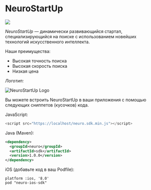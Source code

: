 # NeuroStartUp

![](logo.png)

*NeuroStartUp* — динамически развивающийся стартап, специализирующийся на поиске с использованием новейших технологий искусственного интеллекта.

Наши преимущества:
* Высокая точность поиска
* Высокая скорость поиска
* Низкая цена

*Логотип:*

![NeuroStartUp Logo](https://camo.githubusercontent.com/c6727c717cad1e4820481abb87524f90782445c5/68747470733a2f2f692e696d6775722e636f6d2f495a4f525769492e706e67)

Вы можете встроить NeuroStartUp в ваши приложения с помощью следующих сниппетов (кусочков) кода.

JavaScript:
```javascript
<script src="https://localhost/neuro.sdk.min.js"></script>
```

Java (Maven):
```xml
<dependency>
  <groupId>neuro</groupId>
  <artifactId>sdk</artifactId>
  <version>1.0.0</version>
</dependency>
```

iOS (добавьте код в ваш Podfile):
```
platform :ios, '8.0'
pod "neuro-ios-sdk"
```
